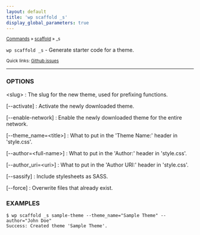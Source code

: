 ```yaml
---
layout: default
title: 'wp scaffold _s'
display_global_parameters: true
---
```


<small>[Commands](/commands/) &raquo; [scaffold](/commands/scaffold/) &raquo; _s</small>

`wp scaffold _s` - Generate starter code for a theme.

<small>Quick links: <a href="https://github.com/wp-cli/wp-cli/issues?q=is%3Aopen+label%3Acommand%3Ascaffold-_s+sort%3Aupdated-desc">Github issues</a></small>

<hr />

### OPTIONS

&lt;slug&gt;
: The slug for the new theme, used for prefixing functions.

[\--activate]
: Activate the newly downloaded theme.

[\--enable-network]
: Enable the newly downloaded theme for the entire network.

[\--theme_name=&lt;title&gt;]
: What to put in the 'Theme Name:' header in 'style.css'.

[\--author=&lt;full-name&gt;]
: What to put in the 'Author:' header in 'style.css'.

[\--author_uri=&lt;uri&gt;]
: What to put in the 'Author URI:' header in 'style.css'.

[\--sassify]
: Include stylesheets as SASS.

[\--force]
: Overwrite files that already exist.

### EXAMPLES

    $ wp scaffold _s sample-theme --theme_name="Sample Theme" --author="John Doe"
    Success: Created theme 'Sample Theme'.



